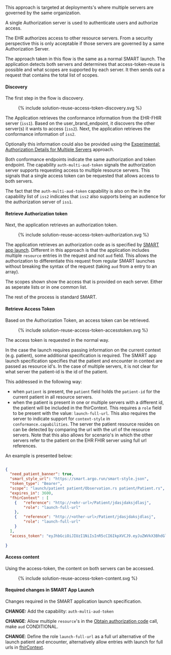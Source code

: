 
This approach is targeted at deployments's where multiple servers are governed by the same organization.

A single Authorization server is used to authenticate users and authorize access.

The EHR authorizes access to other resource servers. From a security perspective this is only acceptable if those servers are governed by a same Authorization Server.

The approach taken in this flow is the same as a normal SMART launch. The application detects both servers and determines that access-token-reuse is possible and what scopes are supported by each server. It then sends out a request that contains the total list of scopes.

#### Discovery 

The first step in the flow is discovery.

<figure>
  {% include solution-reuse-access-token-discovery.svg %}
</figure>

The Application retrieves the conformance information from the EHR-FHIR server (`iss1`). Based on the user_brand_endpoint, it discovers the other server(s) it wants to access (`iss2`). Next, the application retrieves the conformance information of `iss2`.

Optionally this information could also be provided using the [Experimental: Authorization Details for Multiple Servers](https://www.hl7.org/fhir/smart-app-launch/app-launch.html#experimental-authorization-details-for-multiple-servers-exp) approach.

Both conformance endpoints indicate the same authorization and token endpoint. The capability `auth-multi-aud-token` signals the authorization server supports requesting access to multiple resource servers. This signals that a single access token can be requested that allows access to both servers.

The fact that the `auth-multi-aud-token` capability is also on the in the capability list of `iss2` indicates that `iss2` also supports being an audience for the authorization server of `iss1`.

#### Retrieve Authorization token

Next, the application retrieves an authorization token.

<figure>
  {% include solution-reuse-access-token-authorization.svg %}
</figure>

The application retrieves an authorization code as is specified by [SMART app launch](https://www.hl7.org/fhir/smart-app-launch/app-launch.html#obtain-authorization-code). Different in this approach is that the application includes multiple `resource` entries in the request and not `aud` field. This allows the authorization to differentiate this request from regular SMART launches without breaking the syntax of the request (taking `aud` from a entry to an array).

The scopes shown show the access that is provided on each server. Either as seperate lists or in one common list.

The rest of the process is standard SMART.

#### Retrieve Access Token

Based on the Authorization Token, an access token can be retrieved.

<figure>
  {% include solution-reuse-access-token-accesstoken.svg %}
</figure>

The access token is requested in the normal way.

In the case the launch requires passing information on the current context (e.g. patient), some additional specification is required. The SMART app launch specification specifies that the patient and encounter in context are passed as resource id's. In the case of multiple servers, it is not clear for what server the patient-id is the id of the patient.

This addressed in the following way:

* when `patient` is present, the `patient` field holds the `patient-id` for the current patient in all resource servers.
* when the patient is present in one or multiple servers with a different id, the patient will be included in the fhirContext. This requires a `role` field to be present with the value: `launch-full-url`. This also requires the server to indicate support for `context-style` in `conformance.capabilities`. The server the patient resource resides on can be detected by comparing the url with the url of the resource servers. Note that this also allows for scenario's in which the other servers refer to the patient on the EHR FHIR server using full url references.


An example is presented below:

```json

{
  "need_patient_banner": true,
  "smart_style_url": "https://smart.argo.run/smart-style.json",
  "token_type": "Bearer",
  "scope": "launch/patient patient/Observation.rs patient/Patient.rs",
  "expires_in": 3600,
  "fhirContext" : [
    {   "reference": "http://<ehr-url>/Patient/jdasjdaksjdlasj",
        "role": "launch-full-url"
    },
    {   "reference": "http://<other-url>/Patient/jdasjdaksjdlasj",
        "role": "launch-full-url"
    }
  ],
  "access_token": "eyJhbGciOiJIUzI1NiIsInR5cCI6IkpXVCJ9.eyJuZWVkX3BhdGllbnRfYmFubmVyIjp0cnVlLCJzbWFydF9zdHlsZV91cmwiOiJodHRwczovL3NtYXJ0LmFyZ28ucnVuLy9zbWFydC1zdHlsZS5qc29uIiwicGF0aWVudCI6Ijg3YTMzOWQwLThjYWUtNDE4ZS04OWM3LTg2NTFlNmFhYjNjNiIsInRva2VuX3R5cGUiOiJiZWFyZXIiLCJzY29wZSI6ImxhdW5jaC9wYXRpZW50IHBhdGllbnQvT2JzZXJ2YXRpb24ucnMgcGF0aWVudC9QYXRpZW50LnJzIiwiY2xpZW50X2lkIjoiZGVtb19hcHBfd2hhdGV2ZXIiLCJleHBpcmVzX2luIjozNjAwLCJpYXQiOjE2MzM1MzIwMTQsImV4cCI6MTYzMzUzNTYxNH0.PzNw23IZGtBfgpBtbIczthV2hGwanG_eyvthVS8mrG4",
  
}

```
#### Access content

Using the access-token, the content on both servers can be accessed.

<figure>
  {% include solution-reuse-access-token-content.svg %}
</figure>

#### Required changes in SMART App Launch

Changes required in the SMART application launch specification.

**CHANGE:** Add the capability: `auth-multi-aud-token`

**CHANGE**: Allow multiple `resource`'s in the [Obtain authorization code](https://hl7.org/fhir/smart-app-launch/app-launch.html#obtain-authorization-code) call, make `aud` CONDITIONAL.

**CHANGE**: Define the role `launch-full-url` as a full url alternative of the launch patient and encounter, alternatively allow entries with launch for full urls in [fhirContext](https://hl7.org/fhir/smart-app-launch/scopes-and-launch-context.html#fhircontext-exp).
